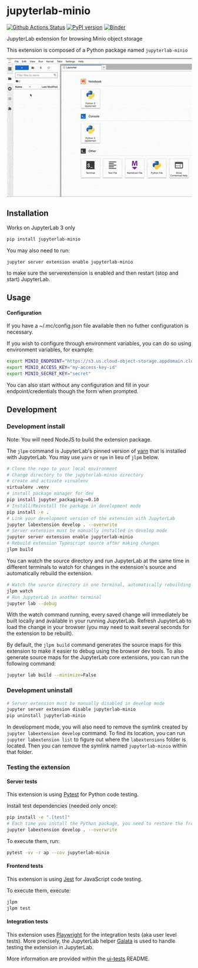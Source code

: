 # jupyterlab-minio

[![Github Actions Status](https://github.com/aristide/jupyterlab-minio/workflows/Build/badge.svg)](https://github.com/aristide/jupyterlab-minio/actions/workflows/build.yml)
[![PyPI version](https://badge.fury.io/py/jupyterlab-minio.svg)](https://badge.fury.io/py/jupyterlab-minio)
[![Binder](https://mybinder.org/badge_logo.svg)](https://mybinder.org/v2/gh/jupyterlab-minio/jupyterlab-minio/master?urlpath=lab)

JupyterLab extension for browsing Minio object storage

This extension is composed of a Python package named `jupyterlab-minio`

![Jupyter Minio](https://raw.githubusercontent.com/aristide/jupyterlab-minio/master/minio-browser-screenshot.gif)

## Installation

Works on JupyterLab 3 only

```bash
pip install jupyterlab-minio
```

You may also need to run:

```
jupyter server extension enable jupyterlab-minio
```

to make sure the serverextension is enabled and then restart (stop and start) JupyterLab.

## Usage

#### Configuration

If you have a ~/.mc/config.json file available then no futher configuration is necessary.

If you wish to configure through environment variables, you can do so using environment variables, for example:

```bash
export MINIO_ENDPOINT="https://s3.us.cloud-object-storage.appdomain.cloud"
export MINIO_ACCESS_KEY="my-access-key-id"
export MINIO_SECRET_KEY="secret"

```

You can also start without any configuration and fill in your endpoint/credentials though the form when prompted.

## Development

### Development install

Note: You will need NodeJS to build the extension package.

The `jlpm` command is JupyterLab's pinned version of
[yarn](https://yarnpkg.com/) that is installed with JupyterLab. You may use
`yarn` or `npm` in lieu of `jlpm` below.

```bash
# Clone the repo to your local environment
# Change directory to the jupyterlab-minio directory
# create and activate virualenv
virtualenv .venv
# install package manager for dev
pip install jupyter_packaging~=0.10
# Install/Reinstall the package in development mode
pip install -e .
# Link your development version of the extension with JupyterLab
jupyter labextension develop . --overwrite
# Server extension must be manually installed in develop mode
jupyter server extension enable jupyterlab-minio
# Rebuild extension Typescript source after making changes
jlpm build
```

You can watch the source directory and run JupyterLab at the same time in different terminals to watch for changes in the extension's source and automatically rebuild the extension.

```bash
# Watch the source directory in one terminal, automatically rebuilding when needed
jlpm watch
# Run JupyterLab in another terminal
jupyter lab --debug
```

With the watch command running, every saved change will immediately be built locally and available in your running JupyterLab. Refresh JupyterLab to load the change in your browser (you may need to wait several seconds for the extension to be rebuilt).

By default, the `jlpm build` command generates the source maps for this extension to make it easier to debug using the browser dev tools. To also generate source maps for the JupyterLab core extensions, you can run the following command:

```bash
jupyter lab build --minimize=False
```

### Development uninstall

```bash
# Server extension must be manually disabled in develop mode
jupyter server extension disable jupyterlab-minio
pip uninstall jupyterlab-minio
```

In development mode, you will also need to remove the symlink created by `jupyter labextension develop`
command. To find its location, you can run `jupyter labextension list` to figure out where the `labextensions`
folder is located. Then you can remove the symlink named `jupyterlab-minio` within that folder.

### Testing the extension

#### Server tests

This extension is using [Pytest](https://docs.pytest.org/) for Python code testing.

Install test dependencies (needed only once):

```sh
pip install -e ".[test]"
# Each time you install the Python package, you need to restore the front-end extension link
jupyter labextension develop . --overwrite
```

To execute them, run:

```sh
pytest -vv -r ap --cov jupyterlab-minio
```

#### Frontend tests

This extension is using [Jest](https://jestjs.io/) for JavaScript code testing.

To execute them, execute:

```sh
jlpm
jlpm test
```

#### Integration tests

This extension uses [Playwright](https://playwright.dev/docs/intro/) for the integration tests (aka user level tests).
More precisely, the JupyterLab helper [Galata](https://github.com/jupyterlab/jupyterlab/tree/master/galata) is used to handle testing the extension in JupyterLab.

More information are provided within the [ui-tests](./ui-tests/README.md) README.
